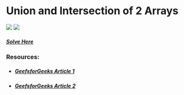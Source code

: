 # Union and Intersection of 2 Arrays
<img src="https://img.shields.io/badge/Topic-Array-brightgreen">
<img src="https://img.shields.io/badge/Difficulty-Easy-brightgreen">

##### [Solve Here](https://practice.geeksforgeeks.org/problems/union-of-two-arrays3538/1)

### Resources:
* ##### [GeefsforGeeks Article 1](https://www.geeksforgeeks.org/find-union-and-intersection-of-two-unsorted-arrays/)
* ##### [GeefsforGeeks Article 2](https://www.geeksforgeeks.org/union-and-intersection-of-two-sorted-arrays-2/)